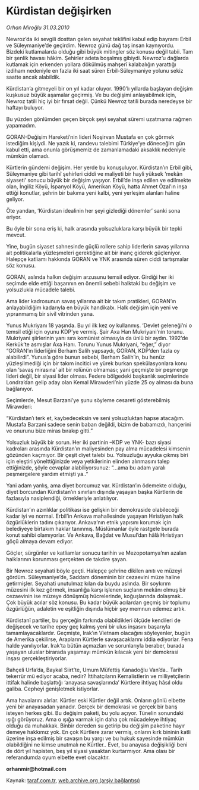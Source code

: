 # Kürdistan değişirken

*Orhan Miroğlu 31.03.2010*

<div class="yazi"><p>Newroz’da iki sevgili dosttan gelen seyahat teklifini kabul edip bayramı Erbil ve Süleymaniye’de geçirdim. Newroz günü dağ taş insan kaynıyordu. Bizdeki kutlamalarda olduğu gibi büyük mitingler söz konusu değil tabii. Tam bir şenlik havası hâkim. Şehirler adeta boşalmış gibiydi. Newroz’u dağlarda kutlamak için erkenden yollara dökülmüş mahşerî kalabalığın yarattığı izdiham nedeniyle en fazla iki saat süren Erbil-Süleymaniye yolunu sekiz saatte ancak alabildik.</p>
<p>Kürdistan’a gitmeyeli bir on yıl kadar oluyor. 1990’lı yıllarda başlayan değişim kuşkusuz büyük aşamalar geçirmiş. Ve bu değişimi anlayabilmek için, Newroz tatili hiç iyi bir fırsat değil. Çünkü Newroz tatili burada neredeyse bir haftayı buluyor.</p>
<p>Bu yüzden gönlümden geçen birçok şeyi seyahat süremi uzatmama rağmen yapamadım.</p>
<p>GORAN-Değişim Hareketi’nin lideri Noşirvan Mustafa en çok görmek istediğim kişiydi. Ne yazık ki, randevu talebimi Türkiye’ye döneceğim gün kabul etti, ama onunla görüşmemiz de zamanlamadaki aksaklık nedeniyle mümkün olamadı. </p>
<p>Kürtlerin gündemi değişim. Her yerde bu konuşuluyor. Kürdistan’ın Erbil gibi, Süleymaniye gibi tarihî şehirleri ciddi ve maliyeti bir hayli yüksek ‘mekân siyaseti’ sonucu büyük bir değişim yaşıyor. Erbil’de inşa edilen ve edilmekte olan, İngiliz Köyü, İspanyol Köyü, Amerikan Köyü, hatta Ahmet Özal’ın inşa ettiği konutlar, şehrin bir bakıma yeni kalbi, yeni yerleşim alanları haline geliyor. </p>
<p>Öte yandan, ‘Kürdistan idealinin her şeyi gizlediği dönemler’ sanki sona eriyor.</p>
<p>Bu öyle bir sona eriş ki, halk arasında yolsuzluklara karşı büyük bir tepki mevcut. </p>
<p>Yine, bugün siyaset sahnesinde güçlü rollere sahip liderlerin savaş yıllarına ait politikalarla yüzleşmeleri gerektiğine ait bir inanç giderek güçleniyor. Halepçe katliamı hakkında GORAN ve YNK arasında süren ciddi tartışmalar söz konusu. </p>
<p>GORAN, aslında halkın değişim arzusunu temsil ediyor. Girdiği her iki seçimde elde ettiği başarının en önemli sebebi halktaki bu değişim ve yolsuzlukla mücadele talebi.</p>
<p>Ama lider kadrosunun savaş yıllarına ait bir takım pratikleri, GORAN’ın anlayabildiğim kadarıyla en büyük handikabı. Halk değişim için yeni ve yıpranmamış bir sivil vitrinden yana.</p>
<p>Yunus Mukriyanı 18 yaşında. Bu yıl ilk kez oy kullanmış. ‘Devlet geleneği’ni o temsil etiği için oyunu KDP’ye vermiş. Şair Axa Han Mukriyani’nin torunu. Mukriyani şiirlerinin yanı sıra komünist olmasıyla da ünlü bir aydın. 1992’de Kerkük’te asmışlar Axa Hanı. Torunu Yunus Mukriyani, “eğer,” diyor “GORAN’ın liderliğini Berham Salih yapsaydı, GORAN, KDP’den fazla oy alabilirdi”. Yunus’a göre bunun sebebi, Berham Salih’in, bu henüz yüzleşilmediği için bir takım incitici ve yürek burkan spekülasyonlara konu olan ‘savaş mirasına’ ait bir rolünün olmaması; yani geçmişte bir peşmerge lideri değil, bir siyasi lider olması. Federe bölgedeki başkanlık seçimlerinde Londra’dan gelip aday olan Kemal Mirawderi’nin yüzde 25 oy alması da buna bağlanıyor. </p>
<p>Seçimlerde, Mesut Barzani’ye şunu söyleme cesareti gösterebilmiş Mirawderi: </p>
<p>“Kürdistan’ı terk et, kaybedeceksin ve seni yolsuzluktan hapse atacağım. Mustafa Barzani sadece senin baban değildi, bizim de babamızdı, hançerini ve onurunu bize miras bırakıp gitti.”</p>
<p>Yolsuzluk büyük bir sorun. Her iki partinin –KDP ve YNK- bazı siyasi kadroları arasında Kürdistan’ın maliyesinden pay alma mücadelesi kimsenin gözünden kaçmıyor. Bir çeşit diyet talebi bu. Yolsuzluğu ayyuka çıkmış biri için eleştiri yönelttiğinizde veya yetkilerinin elinden alınmasını talep ettiğinizde, şöyle cevaplar alabiliyorsunuz: “...ama bu adam yaralı peşmergelere yardım etmişti ya..”</p>
<p>Yani adam yanlış, ama diyet borcumuz var. Kürdistan’ın ödemekte olduğu, diyet borcundan Kürdistan’ın sınırları dışında yaşayan başka Kürtlerin de fazlasıyla nasiplendiği, örnekleriyle anlatılıyor. </p>
<p>Kürdistan’ın azınlıklar politikası ise gelişkin bir demokraside olabileceği kadar iyi ve normal. Erbil’in Ankava mahallesinde yaşayan Hıristiyan halk özgürlüklerin tadını çıkarıyor. Ankava’nın etnik yapısını korumak için belediyeye birtakım haklar tanınmış. Müslümanlar öyle rastgele burada konut sahibi olamıyorlar. Ve Ankava, Bağdat ve Musul’dan hâlâ Hıristiyan göçü almaya devam ediyor.</p>
<p>Göçler, sürgünler ve katliamlar sonucu tarihin ve Mezopotamya’nın azalan halklarının korunması gerçekten de takdire şayan.</p>
<p>Bir Newroz seyahati böyle geçti. Halepçe şehrine dikilen anıtı ve müzeyi gördüm. Süleymaniye’de, Saddam döneminin bir cezaevini müze haline getirmişler. Seyahati unutulmaz kılan da buydu aslında. Bir soykırım müzesini ilk kez görmek, insanlığa karşı işlenen suçların mekânı olmuş bir cezaevinin ise müzeye dönüşmüş hücrelerinde, koğuşlarında dolaşmak.. Çok büyük acılar söz konusu. Bu kadar büyük acılardan geçmiş bir toplumu özgürlüğün, adaletin ve eşitliğin dışında hiçbir şey memnun edemez artık. </p>
<p>Kürdistanî partiler, bu gerçeğin farkında olabildikleri ölçüde kendileri de değişecek ve tarihe epey geç kalmış yeni bir ulus inşasını başarıyla tamamlayacaklardır. Geçmişte, Irak’ın Vietnam olacağını söyleyenler, bugün de Amerika çekilirse, Arapların Kürtlerle savaşacaklarını iddia ediyorlar. Fena halde yanılıyorlar. Irak’ta bütün açmazları ve sorunlarıyla beraber, burada yaşayan uluslar birarada yaşamayı mümkün kılacak yeni bir demokrasi inşası gerçekleştiriyorlar.</p>
<p>Bahçeli Urfa’da, Baykal Siirt’te, Umum Müfettiş Kanadoğlu Van’da.. Tarih tekerrür mü ediyor acaba, nedir? İttihatçıların Kemalistlerin ve milliyetçilerin ittifak halinde başlattığı ‘anayasa savaşlarında’ Kürtlere ihtiyaç hâsıl oldu galiba. Cepheyi genişletmek istiyorlar. </p>
<p>Ama havalarını alırlar. Kürtler eski Kürtler değil artık. Onların gönlü elbette yeni bir anayasadan yanadır. Gerçek bir demokrasi ve gerçek bir barış isteyen herkes gibi. Bu değişim paketi, bu yolu açıyor. Tünelin sonundaki ışığı görüyoruz. Ama o ışığa varmak için daha çok mücadeleye ihtiyaç olduğu da muhakkak. Binbir dereden su getirip bu değişim paketine hayır demeye hakkımız yok. En çok Kürtlere zarar vermiş, onların kırk bininin katli üzerine inşa edilmiş bir savaşın bu yargı ve bu hukuk sayesinde mümkün olabildiğini ne kimse unutmalı ne Kürtler.. Evet, bu anayasa değişikliği beni de dört yıl hapisten, beş yıl siyasi yasaktan kurtarmıyor. Ama olası bir referandumda oyum elbette evet olacaktır. </p>
<p><b>orhanmir@hotmail.com</b></p></div>

Kaynak: [taraf.com.tr](http://www.taraf.com.tr:80/makale/10695.htm), [web.archive.org (arşiv bağlantısı)](http://web.archive.org/web/20100403203047/http://www.taraf.com.tr:80/makale/10695.htm)
